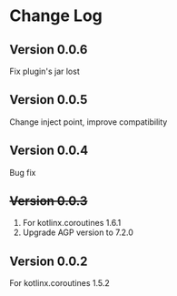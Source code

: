 # Change Log

## Version 0.0.6

Fix plugin's jar lost

## Version 0.0.5

Change inject point, improve compatibility

## Version 0.0.4

Bug fix

## ~~Version 0.0.3~~

1. For kotlinx.coroutines 1.6.1
2. Upgrade AGP version to 7.2.0

## Version 0.0.2

For kotlinx.coroutines 1.5.2